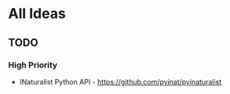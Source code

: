 # All Ideas

## TODO

### High Priority

- INaturalist Python API - https://github.com/pyinat/pyinaturalist

